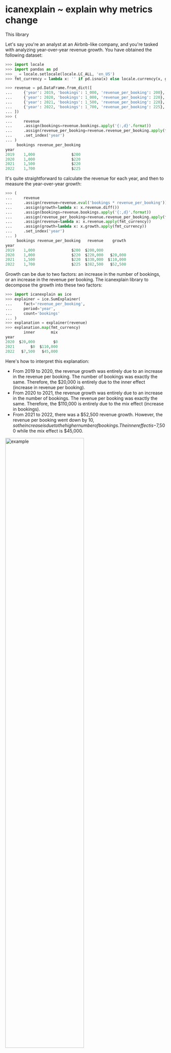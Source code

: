 # icanexplain ~ explain why metrics change

This library

Let's say you're an analyst at an Airbnb-like company, and you're tasked with analyzing year-over-year revenue growth. You have obtained the following dataset:

```py
>>> import locale
>>> import pandas as pd
>>> _ = locale.setlocale(locale.LC_ALL, 'en_US')
>>> fmt_currency = lambda x: '' if pd.isna(x) else locale.currency(x, grouping=True)[:-3]

>>> revenue = pd.DataFrame.from_dict([
...     {'year': 2019, 'bookings': 1_000, 'revenue_per_booking': 200},
...     {'year': 2020, 'bookings': 1_000, 'revenue_per_booking': 220},
...     {'year': 2021, 'bookings': 1_500, 'revenue_per_booking': 220},
...     {'year': 2022, 'bookings': 1_700, 'revenue_per_booking': 225},
... ])
>>> (
...     revenue
...     .assign(bookings=revenue.bookings.apply('{:,d}'.format))
...     .assign(revenue_per_booking=revenue.revenue_per_booking.apply(fmt_currency))
...     .set_index('year')
... )
     bookings revenue_per_booking
year
2019    1,000                $200
2020    1,000                $220
2021    1,500                $220
2022    1,700                $225

```

It's quite straightforward to calculate the revenue for each year, and then to measure the year-over-year growth:

```py
>>> (
...     revenue
...     .assign(revenue=revenue.eval('bookings * revenue_per_booking'))
...     .assign(growth=lambda x: x.revenue.diff())
...     .assign(bookings=revenue.bookings.apply('{:,d}'.format))
...     .assign(revenue_per_booking=revenue.revenue_per_booking.apply(fmt_currency))
...     .assign(revenue=lambda x: x.revenue.apply(fmt_currency))
...     .assign(growth=lambda x: x.growth.apply(fmt_currency))
...     .set_index('year')
... )
     bookings revenue_per_booking   revenue    growth
year
2019    1,000                $200  $200,000
2020    1,000                $220  $220,000   $20,000
2021    1,500                $220  $330,000  $110,000
2022    1,700                $225  $382,500   $52,500

```

Growth can be due to two factors: an increase in the number of bookings, or an increase in the revenue per booking. The icanexplain library to decompose the growth into these two factors:

```py
>>> import icanexplain as ice
>>> explainer = ice.SumExplainer(
...     fact='revenue_per_booking',
...     period='year',
...     count='bookings'
... )
>>> explanation = explainer(revenue)
>>> explanation.map(fmt_currency)
        inner       mix
year
2020  $20,000        $0
2021       $0  $110,000
2022   $7,500   $45,000

```

Here's how to interpret this explanation:

- From 2019 to 2020, the revenue growth was entirely due to an increase in the revenue per booking. The number of bookings was exactly the same. Therefore, the $20,000 is entirely due to the inner effect (increase in revenue per booking).
- From 2020 to 2021, the revenue growth was entirely due to an increase in the number of bookings. The revenue per booking was exactly the same. Therefore, the $110,000 is entirely due to the mix effect (increase in bookings).
- From 2021 to 2022, there was a $52,500 revenue growth. However, the revenue per booking went down by $10, so the increase is due to the higher number of bookings. The inner effect is -$7,500 while the mix effect is $45,000.

<div>
    <img src="https://github.com/user-attachments/assets/d93a8b33-929f-4895-87c8-1b60c8d3bb2f" alt="example" width="70%"/>
</div>
